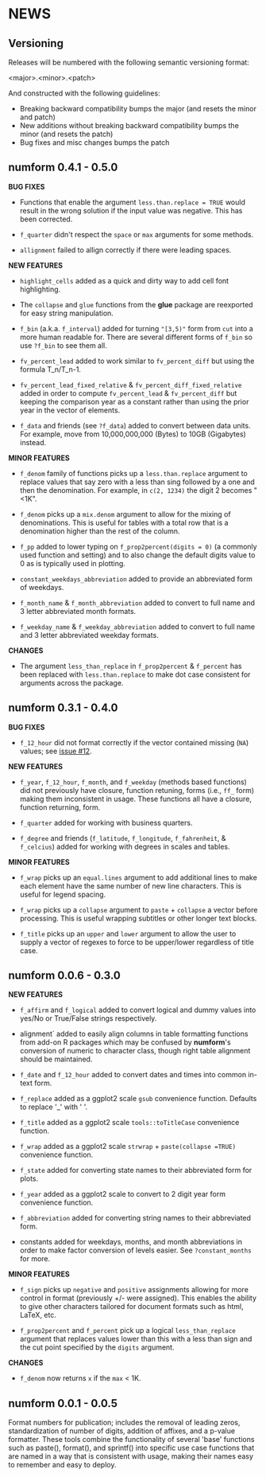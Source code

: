 NEWS
====

Versioning
----------

Releases will be numbered with the following semantic versioning format:

&lt;major&gt;.&lt;minor&gt;.&lt;patch&gt;

And constructed with the following guidelines:

* Breaking backward compatibility bumps the major (and resets the minor
  and patch)
* New additions without breaking backward compatibility bumps the minor
  (and resets the patch)
* Bug fixes and misc changes bumps the patch



numform 0.4.1 - 0.5.0
----------------------------------------------------------------

**BUG FIXES**

* Functions that enable the argument `less.than.replace = TRUE` would result in
  the wrong solution if the input value was negative.  This has been corrected.

* `f_quarter` didn't respect the `space` or `max` arguments for some methods.

* `allignment` failed to allign correctly if there were leading spaces.

**NEW FEATURES**

* `highlight_cells` added as a quick and dirty way to add cell font highlighting.

* The `collapse` and `glue` functions from the **glue** package are reexported
  for easy string manipulation.

* `f_bin` (a.k.a. `f_interval`) added for turning `"[3,5)"` form from `cut` into
  a more human readable for.  There are several different forms of `f_bin` so
  use `?f_bin` to see them all.

* `fv_percent_lead` added to work similar to `fv_percent_diff` but using the
  formula T_n/T_n-1.

* `fv_percent_lead_fixed_relative` & `fv_percent_diff_fixed_relative` added in
  order to compute `fv_percent_lead` & `fv_percent_diff` but keeping the
  comparison year as a constant rather than using the prior year in the vector
  of elements.

* `f_data` and friends (see `?f_data`) added to convert between data units.  For
  example, move from  10,000,000,000 (Bytes) to 10GB (Gigabytes) instead.

**MINOR FEATURES**

* `f_denom` family of functions picks up a `less.than.replace` argument to
  replace values that say zero with a less than sing followed by a one and then
  the denomination.  For example, in `c(2, 1234)` the digit 2 becomes "&lt;1K".

* `f_denom` picks up a `mix.denom` argument to allow for the mixing of
  denominations.  This is useful for tables with a total row that is a
  denomination higher than the rest of the column.

* `f_pp` added to lower typing on `f_prop2percent(digits = 0)` (a commonly used function and setting) and to also change
  the default digits value to 0 as is typically used in plotting.

* `constant_weekdays_abbreviation` added to provide an abbreviated form of
  weekdays.

* `f_month_name` & `f_month_abbreviation` added to convert to full name and
  3 letter abbreviated month formats.

* `f_weekday_name` & `f_weekday_abbreviation` added to convert to full name and
  3 letter abbreviated weekday formats.


**CHANGES**

* The argument `less_than_replace` in `f_prop2percent` & `f_percent` has been
  replaced with `less.than.replace` to make dot case consistent for arguments
  across the package.




numform 0.3.1 - 0.4.0
----------------------------------------------------------------

**BUG FIXES**

* `f_12_hour` did not format correctly if the vector contained missing (`NA`)
  values; see <a href="https://github.com/trinker/numform/issues/12">issue #12</a>.

**NEW FEATURES**

* `f_year`, `f_12_hour`, `f_month`, and `f_weekday` (methods based functions)
  did not previously have closure, function retuning, forms (i.e., `ff_` form)
  making them inconsistent in usage.  These functions all have a closure, function
  returning, form.

* `f_quarter` added for working with business quarters.

* `f_degree` and friends (`f_latitude`, `f_longitude`, `f_fahrenheit`, &
  `f_celcius`) added for working with degrees in scales and tables.

**MINOR FEATURES**

* `f_wrap` picks up an `equal.lines` argument to add additional lines to make
  each element have the same number of new line characters.  This is useful for
  legend spacing.

* `f_wrap` picks up a `collapse` argument to `paste` + `collapse` a vector before
  processing.  This is useful wrapping subtitles or other longer text blocks.

* `f_title` picks up an `upper` and `lower` argument to allow the user to supply
  a vector of regexes to force to be upper/lower regardless of title case.




numform 0.0.6 - 0.3.0
----------------------------------------------------------------

**NEW FEATURES**

* `f_affirm` and `f_logical` added to convert logical and dummy values into
  yes/No or True/False strings respectively.

* alignment` added to easily align columns in table formatting functions from
  add-on R packages which may be confused by **numform**'s conversion of numeric
  to character class, though right table alignment should be maintained.

* `f_date` and `f_12_hour` added to convert dates and times into common in-text
  form.

* `f_replace` added as a ggplot2 scale `gsub` convenience function.  Defaults
  to replace '_' with ' '.

* `f_title` added as a ggplot2 scale `tools::toTitleCase` convenience function.

* `f_wrap` added as a ggplot2 scale `strwrap` + `paste(collapse =TRUE)`
  convenience function.

* `f_state` added for converting state names to their abbreviated form for plots.

* `f_year` added as a ggplot2 scale to convert to 2 digit year form convenience
  function.

* `f_abbreviation` added for converting string names to their abbreviated form.

* constants added for weekdays, months, and month abbreviations in order to make
  factor conversion of levels easier.  See `?constant_months` for more.

**MINOR FEATURES**

* `f_sign` picks up `negative` and `positive` assignments allowing for more
  control in format (previously +/- were assigned).  This enables the ability to
  give other characters tailored for document formats such as html, LaTeX, etc.

* `f_prop2percent` and `f_percent` pick up a logical `less_than_replace`
  argument that replaces values lower than this with a less than sign and the
  cut point specified by the `digits` argument.

**CHANGES**

* `f_denom` now returns `x` if the `max` &lt; 1K.



numform 0.0.1 - 0.0.5
----------------------------------------------------------------

Format numbers for publication; includes the removal of leading zeros,
standardization of number of digits, addition of affixes, and a p-value
formatter.  These tools combine the functionality of several 'base' functions
such as paste(), format(), and sprintf() into specific use case functions that
are named in a way that is consistent with usage, making their names easy to
remember and easy to deploy.